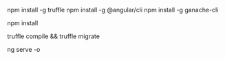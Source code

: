 npm install -g truffle
npm install -g @angular/cli
npm install -g ganache-cli

npm install 

truffle compile && truffle migrate

ng serve -o